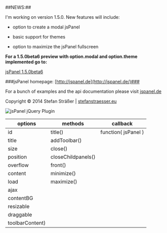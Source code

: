 ##NEWS:##

I'm working on version 1.5.0. New features will include:

+ option to create a modal jsPanel

+ basic support for themes

+ option to maximize the jsPanel fullscreen

**For a 1.5.0beta6 preview with option.modal and option.theme implemented go to:**

[jsPanel 1.5.0beta6](http://jspanel.de/api-beta.html)


###jsPanel homepage: [http://jspanel.de](http://jspanel.de/)###

For a bunch of examples and the api documentation please visit [jspanel.de](http://jspanel.de/)

Copyright &copy; 2014 Stefan Sträßer | [stefanstraesser.eu](http://stefanstraesser.eu)

![jsPanel jQuery Plugin](https://github.com/Flyer53/jsPanel/raw/master/jsPanel.jpg)

| options             | methods            | callback            |
| ------------------- | ------------------ | ------------------- |
| id                  | title()            | function( jsPanel ) |
| title               | addToolbar()       |                     |
| size                | close()            |                     |
| position            | closeChildpanels() |                     |
| overflow            | front()            |                     |
| content             | minimize()         |                     |
| load                | maximize()         |                     |
| ajax                |                    |                     |
| contentBG           |                    |                     |
| resizable           |                    |                     |
| draggable           |                    |                     |
| toolbarContent)     |                    |                     |
